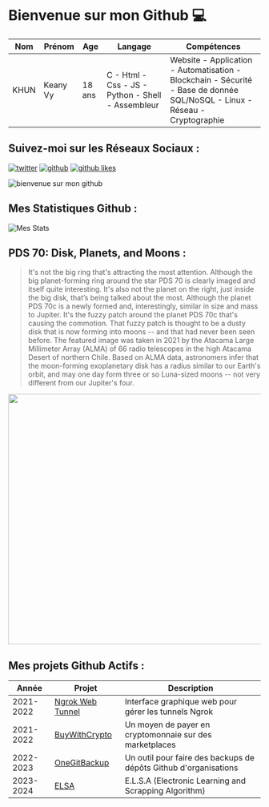 # Bienvenue sur mon Github 💻
| Nom | Prénom | Age | Langage | Compétences |
|---  |---     |---  |---      |---
| KHUN | Keany Vy | 18 ans | C - Html - Css - JS - Python - Shell - Assembleur | Website - Application - Automatisation - Blockchain - Sécurité - Base de donnée SQL/NoSQL - Linux - Réseau - Cryptographie |

## Suivez-moi sur les Réseaux Sociaux :
[![twitter](https://img.shields.io/twitter/follow/thisiskeanyvy?style=social)](https://twitter.com/thisiskeanyvy)
[![github](https://img.shields.io/github/followers/thisiskeanyvy?style=social)](https://github.com/thisiskeanyvy?tab=followers)
[![github likes](https://img.shields.io/github/stars/thisiskeanyvy?style=social)](https://github.com/thisiskeanyvy)

![bienvenue sur mon github](https://thisiskeanyvy-hosting.pages.dev/banner.gif)

## Mes Statistiques Github :
![Mes Stats](https://github-readme-stats.vercel.app/api?username=thisiskeanyvy&show_icons=true&theme=radical)

## PDS 70: Disk, Planets, and Moons :

> It's not the big ring that's attracting the most attention. Although the big planet-forming ring around the star PDS 70 is clearly imaged and itself quite interesting. It's also not the planet on the right, just inside the big disk, that’s being talked about the most.  Although the planet PDS 70c is a newly formed and, interestingly, similar in size and mass to Jupiter. It's the fuzzy patch around the planet PDS 70c that's causing the commotion. That fuzzy patch is thought to be a dusty disk that is now forming into moons -- and that had never been seen before. The featured image was taken in 2021 by the Atacama Large Millimeter Array (ALMA) of 66 radio telescopes in the high Atacama Desert of northern Chile.  Based on ALMA data, astronomers infer that the moon-forming exoplanetary disk has a radius similar to our Earth's orbit, and may one day form three or so Luna-sized moons -- not very different from our Jupiter's four.

<img src='https://apod.nasa.gov/apod/image/2310/PDS70_ALMA_960.jpg' width="800" height="500"/>

## Mes projets Github Actifs :
| Année | Projet | Description |
|---   |---     |---          |
| 2021-2022 | [Ngrok Web Tunnel](https://github.com/thisiskeanyvy/ngrok-web-manager) | Interface graphique web pour gérer les tunnels Ngrok |
| 2021-2022 | [BuyWithCrypto](https://github.com/BuyWithCrypto) | Un moyen de payer en cryptomonnaie sur des marketplaces |
| 2022-2023 | [OneGitBackup](https://github.com/BuyWithCrypto/OneGitBackup) | Un outil pour faire des backups de dépôts Github d'organisations |
| 2023-2024 | [ELSA](https://github.com/thisiskeanyvy/ELSA) | E.L.S.A (Electronic Learning and Scrapping Algorithm) |